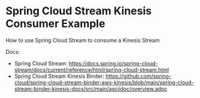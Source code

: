 # Spring Cloud Stream Kinesis Consumer Example

How to use Spring Cloud Stream to consume a Kinesis Stream

Docs: 
- Spring Cloud Stream: https://docs.spring.io/spring-cloud-stream/docs/current/reference/html/spring-cloud-stream.html
- Spring Cloud Stream Kinesis Binder: https://github.com/spring-cloud/spring-cloud-stream-binder-aws-kinesis/blob/main/spring-cloud-stream-binder-kinesis-docs/src/main/asciidoc/overview.adoc 
